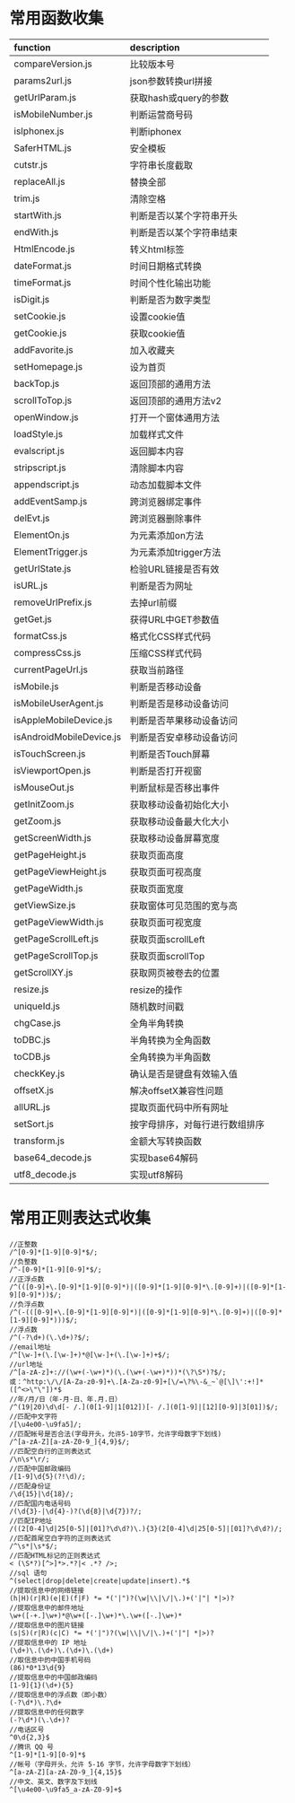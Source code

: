 # 常用函数收集

| function                      | description                             |
|:----------------------------- |:----------------------------------------|
| compareVersion.js             | 比较版本号
| params2url.js                 | json参数转换url拼接
| getUrlParam.js                | 获取hash或query的参数
| isMobileNumber.js             | 判断运营商号码
| isIphonex.js                  | 判断iphonex
| SaferHTML.js                  | 安全模板
| cutstr.js                     | 字符串长度截取    |
| replaceAll.js                 | 替换全部      |
| trim.js                       | 清除空格      |
| startWith.js                  | 判断是否以某个字符串开头      |
| endWith.js                    | 判断是否以某个字符串结束      |
| HtmlEncode.js                 | 转义html标签      |
| dateFormat.js                 | 时间日期格式转换      |
| timeFormat.js                 | 时间个性化输出功能      |
| isDigit.js                    | 判断是否为数字类型      |
| setCookie.js                  | 设置cookie值      |
| getCookie.js                  | 获取cookie值      |
| addFavorite.js                | 加入收藏夹      |
| setHomepage.js                | 设为首页      |
| backTop.js                    | 返回顶部的通用方法      |
| scrollToTop.js                | 返回顶部的通用方法v2      |
| openWindow.js                 | 打开一个窗体通用方法      |
| loadStyle.js                  | 加载样式文件      |
| evalscript.js                 | 返回脚本内容      |
| stripscript.js                | 清除脚本内容      |
| appendscript.js               | 动态加载脚本文件      |
| addEventSamp.js               | 跨浏览器绑定事件      |
| delEvt.js                     | 跨浏览器删除事件      |
| ElementOn.js                  | 为元素添加on方法      |
| ElementTrigger.js             | 为元素添加trigger方法      |
| getUrlState.js                | 检验URL链接是否有效      |
| isURL.js                      | 判断是否为网址      |
| removeUrlPrefix.js            | 去掉url前缀      |
| getGet.js                     | 获得URL中GET参数值      |
| formatCss.js                  | 格式化CSS样式代码      |
| compressCss.js                | 压缩CSS样式代码      |
| currentPageUrl.js             | 获取当前路径      |
| isMobile.js                   | 判断是否移动设备      |
| isMobileUserAgent.js          | 判断是否是移动设备访问      |
| isAppleMobileDevice.js        | 判断是否苹果移动设备访问      |
| isAndroidMobileDevice.js      | 判断是否安卓移动设备访问      |
| isTouchScreen.js              | 判断是否Touch屏幕      |
| isViewportOpen.js             | 判断是否打开视窗      |
| isMouseOut.js                 | 判断鼠标是否移出事件      |
| getInitZoom.js                | 获取移动设备初始化大小      |
| getZoom.js                    | 获取移动设备最大化大小      |
| getScreenWidth.js             | 获取移动设备屏幕宽度      |
| getPageHeight.js              | 获取页面高度      |
| getPageViewHeight.js          | 获取页面可视高度      |
| getPageWidth.js               | 获取页面宽度      |
| getViewSize.js                | 获取窗体可见范围的宽与高      |
| getPageViewWidth.js           | 获取页面可视宽度      |
| getPageScrollLeft.js          | 获取页面scrollLeft      |
| getPageScrollTop.js           | 获取页面scrollTop      |
| getScrollXY.js                | 获取网页被卷去的位置      |
| resize.js                     | resize的操作      |
| uniqueId.js                   | 随机数时间戳      |
| chgCase.js                    | 全角半角转换      |
| toDBC.js                      | 半角转换为全角函数      |
| toCDB.js                      | 全角转换为半角函数      |
| checkKey.js                   | 确认是否是键盘有效输入值      |
| offsetX.js                    | 解决offsetX兼容性问题      |
| allURL.js                     | 提取页面代码中所有网址      |
| setSort.js                    | 按字母排序，对每行进行数组排序      |
| transform.js                  | 金额大写转换函数      |
| base64_decode.js              | 实现base64解码      |
| utf8_decode.js                | 实现utf8解码      |

# 常用正则表达式收集

```
//正整数
/^[0-9]*[1-9][0-9]*$/;
//负整数
/^-[0-9]*[1-9][0-9]*$/;
//正浮点数
/^(([0-9]+\.[0-9]*[1-9][0-9]*)|([0-9]*[1-9][0-9]*\.[0-9]+)|([0-9]*[1-9][0-9]*))$/;   
//负浮点数
/^(-(([0-9]+\.[0-9]*[1-9][0-9]*)|([0-9]*[1-9][0-9]*\.[0-9]+)|([0-9]*[1-9][0-9]*)))$/;  
//浮点数
/^(-?\d+)(\.\d+)?$/;
//email地址
/^[\w-]+(\.[\w-]+)*@[\w-]+(\.[\w-]+)+$/;
//url地址
/^[a-zA-z]+://(\w+(-\w+)*)(\.(\w+(-\w+)*))*(\?\S*)?$/;
或：^http:\/\/[A-Za-z0-9]+\.[A-Za-z0-9]+[\/=\?%\-&_~`@[\]\':+!]*([^<>\"\"])*$ 
//年/月/日（年-月-日、年.月.日）
/^(19|20)\d\d[- /.](0[1-9]|1[012])[- /.](0[1-9]|[12][0-9]|3[01])$/;
//匹配中文字符
/[\u4e00-\u9fa5]/;
//匹配帐号是否合法(字母开头，允许5-10字节，允许字母数字下划线)
/^[a-zA-Z][a-zA-Z0-9_]{4,9}$/;
//匹配空白行的正则表达式
/\n\s*\r/;
//匹配中国邮政编码
/[1-9]\d{5}(?!\d)/;
//匹配身份证
/\d{15}|\d{18}/;
//匹配国内电话号码
/(\d{3}-|\d{4}-)?(\d{8}|\d{7})?/;
//匹配IP地址
/((2[0-4]\d|25[0-5]|[01]?\d\d?)\.){3}(2[0-4]\d|25[0-5]|[01]?\d\d?)/;
//匹配首尾空白字符的正则表达式
/^\s*|\s*$/;
//匹配HTML标记的正则表达式
< (\S*?)[^>]*>.*?|< .*? />;
//sql 语句
^(select|drop|delete|create|update|insert).*$
//提取信息中的网络链接
(h|H)(r|R)(e|E)(f|F) *= *('|")?(\w|\\|\/|\.)+('|"| *|>)? 
//提取信息中的邮件地址
\w+([-+.]\w+)*@\w+([-.]\w+)*\.\w+([-.]\w+)* 
//提取信息中的图片链接
(s|S)(r|R)(c|C) *= *('|")?(\w|\\|\/|\.)+('|"| *|>)? 
//提取信息中的 IP 地址
(\d+)\.(\d+)\.(\d+)\.(\d+)
//取信息中的中国手机号码
(86)*0*13\d{9} 
//提取信息中的中国邮政编码
[1-9]{1}(\d+){5} 
//提取信息中的浮点数（即小数）
(-?\d*)\.?\d+ 
//提取信息中的任何数字
(-?\d*)(\.\d+)?
//电话区号
^0\d{2,3}$
//腾讯 QQ 号
^[1-9]*[1-9][0-9]*$ 
//帐号（字母开头，允许 5-16 字节，允许字母数字下划线）
^[a-zA-Z][a-zA-Z0-9_]{4,15}$ 
//中文、英文、数字及下划线
^[\u4e00-\u9fa5_a-zA-Z0-9]+$
```
